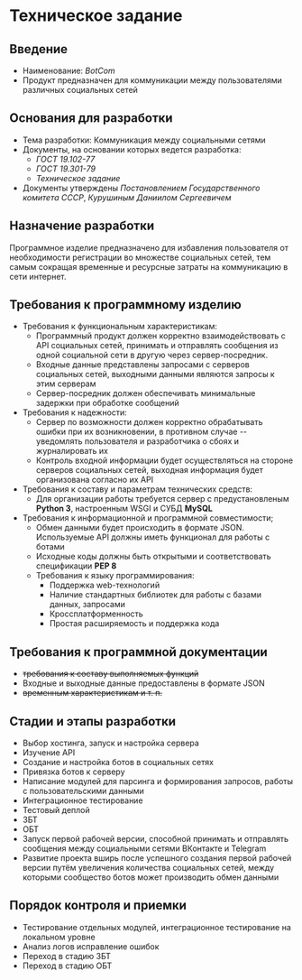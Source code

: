 Техническое задание
===================

Введение
--------
- Наименование: _BotCom_
- Продукт предназначен для коммуникации между пользователями различных социальных сетей

Основания для разработки
------------------------
- Тема разработки: Коммуникация между социальными сетями 
- Документы, на основании которых ведется разработка:
    - _ГОСТ 19.102-77_
    - _ГОСТ 19.301-79_
    - _Техническое задание_
- Документы утверждены _Постановлением Государственного комитета СССР_,
_Курушиным Даниилом Сергеевичем_

Назначение разработки
---------------------
Программное изделие предназначено для избавления пользователя от необходимости 
регистрации во множестве социальных сетей, тем самым сокращая временные и
ресурсные затраты на коммуникацию в сети интернет.

Требования к программному изделию
---------------------------------
- Требования к функциональным характеристикам:
    - Программный продукт должен корректно взаимодействовать с API социальных сетей, 
    принимать и отправлять сообщения из одной социальной сети в другую через сервер-посредник.
    - Входные данные представлены запросами с серверов социальных сетей,
    выходными данными являются запросы к этим серверам
    - Сервер-посредник должен обеспечивать минимальные задержки при обработке сообщений
- Требования к надежности:
    - Сервер по возможности должен корректно обрабатывать ошибки при их возникновении, 
    в противном случае -- уведомлять пользователя и разработчика о сбоях и журналировать их
    - Контроль входной информации будет осуществляться на стороне серверов социальных сетей,
    выходная информация будет организована согласно их API
- Требования к составу и параметрам технических средств:
    - Для организации работы требуется сервер с предустановленым **Python 3**, настроенным WSGI и 
    СУБД **MySQL**
- Требования к информационной и программной совместимости;
    - Обмен данными будет происходить в формате JSON. Используемые API должны иметь функционал
    для работы с ботами
    - Исходные коды должны быть открытыми и соответствовать спецификации **PEP 8**
    - Требования к языку программирования:
        - Поддержка web-технологий
        - Наличие стандартных библиотек для работы с базами данных, запросами
        - Кроссплатформенность
        - Простая расширяемость и поддержка кода

Требования к программной документации
-------------------------------------
- ~~требования к составу выполняемых функций~~
- Входные и выходные данные предоставлены в формате JSON
- ~~временным характеристикам и т. п.~~

Стадии и этапы разработки
-------------------------
- Выбор хостинга, запуск и настройка сервера
- Изучение API
- Создание и настройка ботов в социальных сетях
- Привязка ботов к серверу
- Написание модулей для парсинга и формирования запросов, работы с пользовательскими данными
- Интеграционное тестирование
- Тестовый деплой
- ЗБТ
- ОБТ
- Запуск первой рабочей версии, способной принимать и отправлять сообщения между социальными сетями
ВКонтакте и Telegram
- Развитие проекта вширь после успешного создания первой рабочей версии путём увеличения количества
социальных сетей, между которыми сообщество ботов может производить обмен данными

Порядок контроля и приемки
--------------------------
- Тестирование отдельных модулей, интеграционное тестирование на локальном уровне
- Анализ логов исправление ошибок
- Переход в стадию ЗБТ
- Переход в стадию ОБТ
